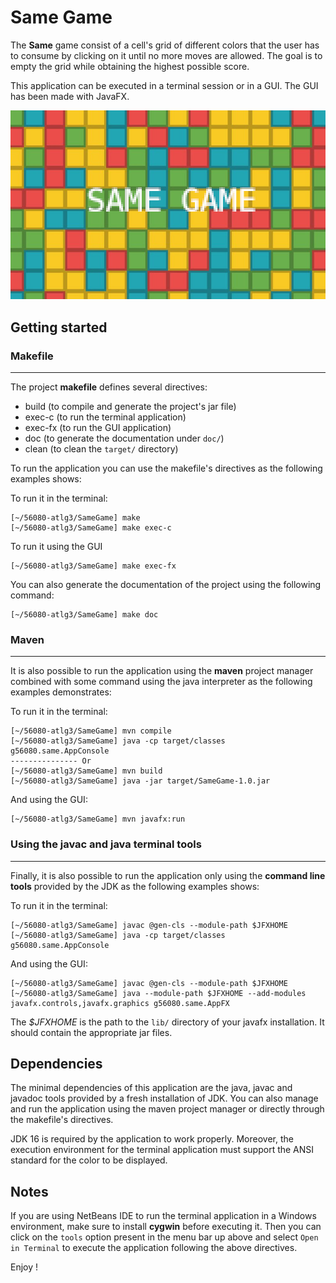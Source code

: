 # Same Game

The __Same__ game consist of a cell's grid of different colors that the user has to consume by clicking on it 
until no more moves are allowed. The goal is to empty the grid while obtaining the highest possible score.

This application can be executed in a terminal session or in a GUI. The GUI has been made with JavaFX.

![SameGame logo](/ressources/sameGame-pic.jpg)

## Getting started

### Makefile
------------

The project __makefile__ defines several directives:

* build (to compile and generate the project's jar file) 
* exec-c (to run the terminal application)
* exec-fx (to run the GUI application)
* doc (to generate the documentation under `doc/`)
* clean (to clean the `target/` directory)

To run the application you can use the makefile's directives as the following examples
shows:

To run it in the terminal:
```
[~/56080-atlg3/SameGame] make
[~/56080-atlg3/SameGame] make exec-c
```

To run it using the GUI
```
[~/56080-atlg3/SameGame] make exec-fx
```

You can also generate the documentation of the project using the following command:
```
[~/56080-atlg3/SameGame] make doc
```

### Maven
---------

It is also possible to run the application using the __maven__ project manager combined with 
some command using the java interpreter as the following examples demonstrates:

To run it in the terminal:
```
[~/56080-atlg3/SameGame] mvn compile
[~/56080-atlg3/SameGame] java -cp target/classes g56080.same.AppConsole
--------------- Or
[~/56080-atlg3/SameGame] mvn build
[~/56080-atlg3/SameGame] java -jar target/SameGame-1.0.jar
```

And using the GUI:
```
[~/56080-atlg3/SameGame] mvn javafx:run
```

### Using the javac and java terminal tools
-------------------------------------------

Finally, it is also possible to run the application only using the
__command line tools__ provided by the JDK as the following examples shows:

To run it in the terminal:
```
[~/56080-atlg3/SameGame] javac @gen-cls --module-path $JFXHOME
[~/56080-atlg3/SameGame] java -cp target/classes g56080.same.AppConsole
```

And using the GUI:
```
[~/56080-atlg3/SameGame] javac @gen-cls --module-path $JFXHOME
[~/56080-atlg3/SameGame] java --module-path $JFXHOME --add-modules javafx.controls,javafx.graphics g56080.same.AppFX
```

The _$JFXHOME_ is the path to the `lib/` directory of your javafx
installation. It should contain the appropriate jar files.

## Dependencies

The minimal dependencies of this application are the java, javac and javadoc tools provided
by a fresh installation of JDK. You can also manage and run the application using the maven 
project manager or directly through the makefile's directives.

JDK 16 is required by the application to work properly. Moreover, the execution environment
for the terminal application must support the ANSI standard for the color to be displayed.

## Notes

If you are using NetBeans IDE to run the terminal application in a Windows environment, make sure 
to install __cygwin__ before executing it. Then you can click on the `tools` option present in the
menu bar up above and select `Open in Terminal` to execute the application following the above
directives.

Enjoy !

